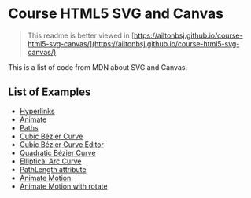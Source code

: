 # Course HTML5 SVG and Canvas

> This readme is better viewed in [https://ailtonbsj.github.io/course-html5-svg-canvas/](https://ailtonbsj.github.io/course-html5-svg-canvas/)

This is a list of code from MDN about SVG and Canvas.

## List of Examples

- [Hyperlinks](hyperlinks.html)
- [Animate](animate.html)
- [Paths](path.html)
- [Cubic Bézier Curve](cubic-bezier-curve.html)
- [Cubic Bézier Curve Editor](cubic-bezier-editor.html)
- [Quadratic Bézier Curve](quadratic-bezier-curve.html)
- [Elliptical Arc Curve](elliptical-arc-curve.html)
- [PathLength attribute](path-length.html)
- [Animate Motion](animate-motion.html)
- [Animate Motion with rotate](animate-motion-rotate.html)

